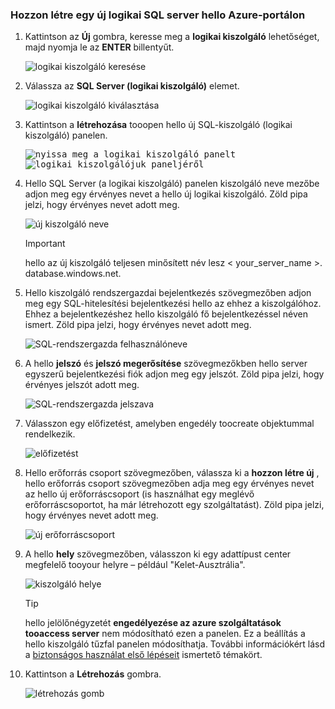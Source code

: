 ### <a name="create-a-new-logical-sql-server-in-hello-azure-portal"></a>Hozzon létre egy új logikai SQL server hello Azure-portálon

1. Kattintson az **Új** gombra, keresse meg a **logikai kiszolgáló** lehetőséget, majd nyomja le az **ENTER** billentyűt.

    ![logikai kiszolgáló keresése](./media/sql-data-warehouse-create-logical-server/search-logical-server.png)
2. Válassza az **SQL Server (logikai kiszolgáló)** elemet. 

    ![logikai kiszolgáló kiválasztása](./media/sql-data-warehouse-create-logical-server/select-logical-server.png)
  
3. Kattintson a **létrehozása** tooopen hello új SQL-kiszolgáló (logikai kiszolgáló) panelen.

   <kbd>![nyissa meg a logikai kiszolgáló panelt](./media/sql-data-warehouse-create-logical-server/open-logical-server-blade.png) </kbd> <kbd> ![logikai kiszolgálójuk paneljéről](./media/sql-data-warehouse-create-logical-server/logical-server-blade.png)</kbd>
  
3. Hello SQL Server (a logikai kiszolgáló) panelen kiszolgáló neve mezőbe adjon meg egy érvényes nevet a hello új logikai kiszolgáló. Zöld pipa jelzi, hogy érvényes nevet adott meg.
    
    ![új kiszolgáló neve](./media/sql-data-warehouse-create-logical-server/new-name-logical-server.png)

    > [!IMPORTANT]
    > hello az új kiszolgáló teljesen minősített név lesz < your_server_name >. database.windows.net.
    >
    
4. Hello kiszolgáló rendszergazdai bejelentkezés szövegmezőben adjon meg egy SQL-hitelesítési bejelentkezési hello az ehhez a kiszolgálóhoz. Ehhez a bejelentkezéshez hello kiszolgáló fő bejelentkezéssel néven ismert. Zöld pipa jelzi, hogy érvényes nevet adott meg.
    
    ![SQL-rendszergazda felhasználóneve](./media/sql-data-warehouse-create-logical-server/sql-admin-login.png)
5. A hello **jelszó** és **jelszó megerősítése** szövegmezőkben hello server egyszerű bejelentkezési fiók adjon meg egy jelszót. Zöld pipa jelzi, hogy érvényes jelszót adott meg.
    
    ![SQL-rendszergazda jelszava](./media/sql-data-warehouse-create-logical-server/sql-admin-password.png)
6. Válasszon egy előfizetést, amelyben engedély toocreate objektummal rendelkezik.

    ![előfizetést](./media/sql-data-warehouse-create-logical-server/subscription.png)
7. Hello erőforrás csoport szövegmezőben, válassza ki a **hozzon létre új** , hello erőforrás csoport szövegmezőben adja meg egy érvényes nevet az hello új erőforráscsoport (is használhat egy meglévő erőforráscsoportot, ha már létrehozott egy szolgáltatást). Zöld pipa jelzi, hogy érvényes nevet adott meg.

    ![új erőforráscsoport](./media/sql-data-warehouse-create-logical-server/new-resource-group.png)

8. A hello **hely** szövegmezőben, válasszon ki egy adattípust center megfelelő tooyour helyre – például "Kelet-Ausztrália".
    
    ![kiszolgáló helye](./media/sql-data-warehouse-create-logical-server/server-location.png)
    
    > [!TIP]
    > hello jelölőnégyzetét **engedélyezése az azure szolgáltatások tooaccess server** nem módosítható ezen a panelen. Ez a beállítás a hello kiszolgáló tűzfal panelen módosíthatja. További információkért lásd a [biztonságos használat első lépéseit](../articles/sql-database/sql-database-manage-servers-portal.md) ismertető témakört.
    >
    
9. Kattintson a **Létrehozás** gombra.

    ![létrehozás gomb](./media/sql-data-warehouse-create-logical-server/create.png)

